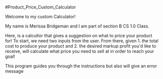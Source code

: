 #Product_Price_Custom_Calculator

Welcome to my custom Calculator!

My name is Merissa Bridgeman and I am part of section B CS 1.0 Class.

Here, is a calcultor that gives a suggestion on what to price your product for! 
To start, we need two inputs from the user. From there, given 1. the total cost to produce your product and 2. the desired markup profit you'd like to receive, will calculate what price you need to sell at in order to reach your goal!

This program guides you through the instructions but also will give an error message 

